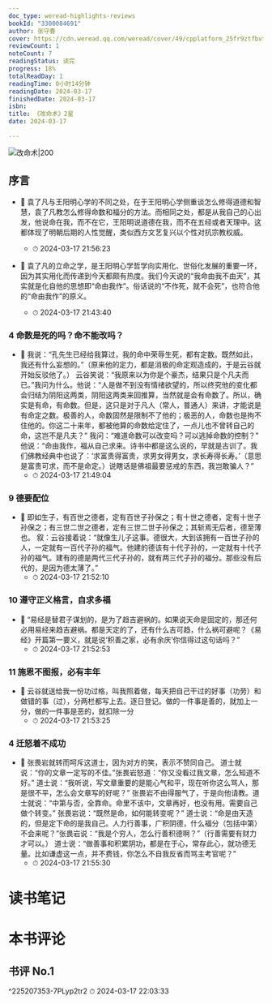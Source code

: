 ```yaml
---
doc_type: weread-highlights-reviews
bookId: "3300084691"
author: 张守春
cover: https://cdn.weread.qq.com/weread/cover/49/cpplatform_25fr9ztfbvtbquxfjfupzo/t7_cpplatform_25fr9ztfbvtbquxfjfupzo1710498492.jpg
reviewCount: 1
noteCount: 7
readingStatus: 读完
progress: 18%
totalReadDay: 1
readingTime: 0小时14分钟
readingDate: 2024-03-17
finishedDate: 2024-03-17
isbn: 
title: 《改命术》2星
date: 2024-03-17

---
```


![ 改命术|200](https://cdn.weread.qq.com/weread/cover/49/cpplatform_25fr9ztfbvtbquxfjfupzo/t7_cpplatform_25fr9ztfbvtbquxfjfupzo1710498492.jpg)


## 序言


- 📌 袁了凡与王阳明心学的不同之处，在于王阳明心学侧重谈怎么修得道德和智慧，袁了凡教怎么修得命数和福分的方法。而相同之处，都是从我自己的心出发，他说命在我，而不在它，王阳明说道德在我，而不在五经或者天理中。这都体现了明朝后期的人性觉醒，类似西方文艺复兴以个性对抗宗教权威。 
    - ⏱ 2024-03-17 21:56:23 

- 📌 袁了凡的立命之学，是王阳明心学哲学向实用化、世俗化发展的重要一环，因为其实用化而传递到今天都颇有热度。我们今天说的“我命由我不由天”，其实就是化自他的思想即“命由我作”。俗话说的“不作死，就不会死”，也符合他的“命由我作”的原义。 
    - ⏱ 2024-03-17 21:43:40 
### 4 命数是死的吗？命不能改吗？


- 📌 我说：“孔先生已经给我算过，我的命中荣辱生死，都有定数。既然如此，我还有什么妄想的。”（原来他的定力，都是消极的命定观造成的，于是云谷就开始反驳他了。）
  云谷笑说：“我原来以为你是个豪杰，结果只是个凡夫而已。”我问为什么。他说：“人是做不到没有情绪欲望的，所以终究他的变化都会归结为阴阳这两类，阴阳这两类来回推算，当然就是会有命数了。所以，确实是有命，有命数。但是，这只是对于凡人（常人，普通人）来讲，才能说是有命定之数。极善的人，命数固然是限制不了他的；极恶的人，命数也是拘不住他的。你这二十来年，都被他算的命数给定住了，一点儿也不曾转自己的命，这岂不是凡夫？”
  我问：“难道命数可以改变吗？可以逃掉命数的控制？”
  他说：“命由我作，福从自己求来。诗书中都是这么说的，早就是古训了。我们佛教经典中也说了：‘求富贵得富贵，求男女得男女，求长寿得长寿。’（意思是富贵可求，而不是命定。）说瞎话是佛祖最要惩戒的东西，我岂敢骗人？” 
    - ⏱ 2024-03-17 21:49:04 
### 9 德要配位


- 📌 即如生子，有百世之德者，定有百世子孙保之；有十世之德者，定有十世子孙保之；有三世二世之德者，定有三世二世子孙保之；其斩焉无后者，德至薄也。
  叙：云谷接着说：“就像生儿子这事。德很大，大到该拥有一百世子孙的人，一定就有一百代子孙的福气。他建的德该有十代子孙的，一定就有十代子孙的福气。建有的德是两代三代子孙的，就有两三代子孙的福分。那些没有后代的，是因为德太薄了。” 
    - ⏱ 2024-03-17 21:52:10 
### 10 遵守正义格言，自求多福


- 📌 “易经是替君子谋划的，是为了趋吉避祸的。如果说天命是固定的，那还何必用易经来趋吉避祸。都是天定的了，还有什么吉可趋，什么祸可避呢？《易经》开篇第一要义，就是说‘积善之家，必有余庆’你信得过这句话吗？” 
    - ⏱ 2024-03-17 21:52:53 
### 11 施恩不图报，必有丰年


- 📌 云谷就送给我一份功过格，叫我照着做，每天把自己干过的好事（功劳）和做错的事（过），分两栏都写上去。逐日登记。做的一件事是善的，就加上一分，做的一件事是恶的，就扣除一分 
    - ⏱ 2024-03-17 21:53:25 
### 4 迁怒着不成功


- 📌 张畏岩就转而呵斥这道士，因为对方的笑，表示不赞同自己。
  道士就说：“你的文章一定写的不佳。”张畏岩怒道：“你又没看过我文章，怎么知道不好。”
  道士说：“我听说，写文章重要的是能心气和平，现在听你这么骂人，那是很不平，怎么会文章写的好呢？”
  张畏岩不由得服气了，于是向他请教。道士就说：“中第与否，全靠命。命里不该中，文章再好，也没有用。需要自己做个转变。”
  张畏岩说：“既然是命，如何能转变呢？”
  道士说：“命是由天造的，但是定下命的是我自己。人力行善事，广积阴德，什么福分（包括中第）不会来呢？”张畏岩说：“我是个穷人，怎么行善积德啊？”（行善需要有财力才可以。）
  道士说：“做善事和积累阴功，都是在于心，常存此心，就功德无量。比如谦虚这一点，并不费钱，你怎么不自我反省而骂主考官呢？” 
    - ⏱ 2024-03-17 21:55:30 

# 读书笔记


# 本书评论

## 书评 No.1 
 ^225207353-7PLyp2tr2
⏱ 2024-03-17 22:03:33
